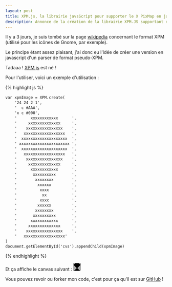 ```yaml
---
layout: post
title: XPM.js, la librairie javsScript pour supporter le X PixMap en javascript :-)
description: Annonce de la création de la librairie XPM.JS supportant du pseudo-XPM en javascript.
---
```


Il y a 3 jours, je suis tombé sur la page [wikipedia][1] concernant le format XPM (utilisé pour les icônes de Gnome, par exemple).

Le principe étant assez plaisant, j'ai donc eu l'idée de créer une version en javascript d'un parser de format pseudo-XPM.

Tadaaa ! [XPM.js][2] est né !

Pour l'utiliser, voici un exemple d'utilisation :

{% highlight js %}
    <div id="cvs"></div>

    var xpmImage = XPM.create(
        '24 24 2 1',
        '  c #AAA',
        'x c #000',
        '      xxxxxxxxxxxx      ',
        '     xxxxxxxxxxxxxx     ',
        '    xxxxxxxxxxxxxxxx    ',
        '   xxxxxxxxxxxxxxxxxx   ',
        '  xxxxxxxxxxxxxxxxxxxx  ',
        ' xxxxxxxxxxxxxxxxxxxxxx ',
        '  xxxxxxxxxxxxxxxxxxxx  ',
        '   xxxxxxxxxxxxxxxxxx   ',
        '    xxxxxxxxxxxxxxxx    ',
        '     xxxxxxxxxxxxxx     ',
        '      xxxxxxxxxxxx      ',
        '       xxxxxxxxxx       ',
        '        xxxxxxxx        ',
        '         xxxxxx         ',
        '          xxxx          ',
        '           xx           ',
        '          xxxx          ',
        '         xxxxxx         ',
        '        xxxxxxxx        ',
        '       xxxxxxxxxx       ',
        '      xxxxxxxxxxxx      ',
        '     xxxxxxxxxxxxxx     ',
        '    xxxxxxxxxxxxxxxx    ',
        '   xxxxxxxxxxxxxxxxxx'
    )
    document.getElementById('cvs').appendChild(xpmImage)
{% endhighlight %}

Et ça affiche le canvas suivant : ![canvas](/img/blog/xpmjs.png)

Vous pouvez revoir ou forker mon code, c'est pour ça qu'il est sur [GitHub][3] !

[1]: http://fr.wikipedia.org/wiki/X_PixMap
[2]: https://github.com/Ralt/xpmjs
[3]: https://github.com
